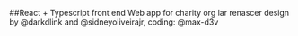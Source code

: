 ##React + Typescript front end Web app for charity org lar renascer
design by @darkdlink and @sidneyoliveirajr, coding: @max-d3v
